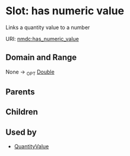 
# Slot: has numeric value


Links a quantity value to a number

URI: [nmdc:has_numeric_value](https://microbiomedata/meta/has_numeric_value)

## Domain and Range

None ->  <sub>OPT</sub> [Double](Double.md)

## Parents


## Children


## Used by

 * [QuantityValue](QuantityValue.md)
